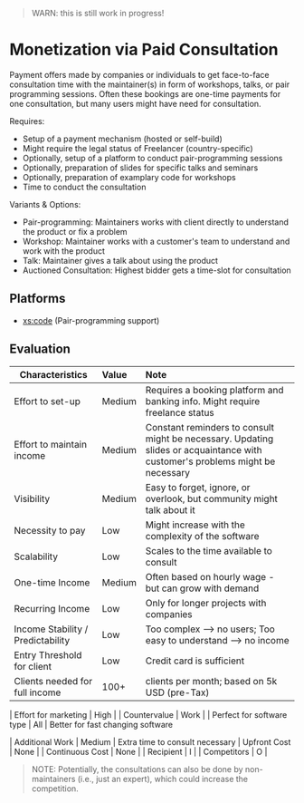 > WARN: this is still work in progress!

# Monetization via Paid Consultation

Payment offers made by companies or individuals to get face-to-face consultation time with the maintainer(s) in form of workshops, talks, or pair programming sessions.
Often these bookings are one-time payments for one consultation, but many users might have need for consultation.

Requires:
* Setup of a payment mechanism (hosted or self-build)
* Might require the legal status of Freelancer (country-specific)
* Optionally, setup of a platform to conduct pair-programming sessions
* Optionally, preparation of slides for specific talks and seminars
* Optionally, preparation of examplary code for workshops
* Time to conduct the consultation

Variants & Options:
* Pair-programming: Maintainers works with client directly to understand the product or fix a problem
* Workshop: Maintainer works with a customer's team to understand and work with the product
* Talk: Maintainer gives a talk about using the product
* Auctioned Consultation: Highest bidder gets a time-slot for consultation

## Platforms
* [xs:code](https://xscode.com/) (Pair-programming support)

## Evaluation

| Characteristics                   | Value  | Note |
| --------------------------------- |:------ |:---- |
| Effort to set-up                  | Medium | Requires a booking platform and banking info. Might require freelance status
| Effort to maintain income         | Medium | Constant reminders to consult might be necessary. Updating slides or acquaintance with customer's problems might be necessary
| Visibility                        | Medium | Easy to forget, ignore, or overlook, but community might talk about it
| Necessity to pay                  | Low    | Might increase with the complexity of the software
| Scalability                       | Low    | Scales to the time available to consult
| One-time Income                   | Medium | Often based on hourly wage - but can grow with demand
| Recurring Income                  | Low    | Only for longer projects with companies
| Income Stability / Predictability | Low    | Too complex --> no users; Too easy to understand --> no income
| Entry Threshold for client        | Low    | Credit card is sufficient
| Clients needed for full income    | 100+   | clients per month; based on 5k USD (pre-Tax)

| Effort for marketing              | High   | 
| Countervalue                      | Work   | 
| Perfect for software type         | All    | Better for fast changing software

| Additional Work                   | Medium | Extra time to consult necessary
| Upfront Cost                      | None   | 
| Continuous Cost                   | None   | 
| Recipient                         | I      | 
| Competitors                       | O      | 

> NOTE: Potentially, the consultations can also be done by non-maintainers (i.e., just an expert), which could increase the competition.
